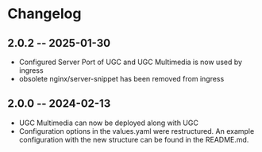 # Changelog

## 2.0.2 -- 2025-01-30

- Configured Server Port of UGC and UGC Multimedia is now used by ingress
- obsolete nginx/server-snippet has been removed from ingress

## 2.0.0 -- 2024-02-13

- UGC Multimedia can now be deployed along with UGC
- Configuration options in the values.yaml were restructured. An example configuration with the new structure can be found in the README.md.
